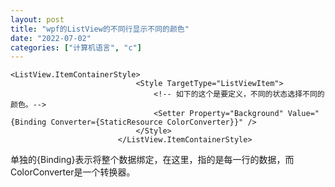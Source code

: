 ```yaml
---
layout: post
title: "wpf的ListView的不同行显示不同的颜色"
date: "2022-07-02"
categories: ["计算机语言", "c"]
---
```


```
<ListView.ItemContainerStyle>
                            <Style TargetType="ListViewItem">
                                <!-- 如下的这个是要定义，不同的状态选择不同的颜色。-->
                                <Setter Property="Background" Value="{Binding Converter={StaticResource ColorConverter}}" />
                            </Style>
                        </ListView.ItemContainerStyle>
```

单独的{Binding}表示将整个数据绑定，在这里，指的是每一行的数据，而ColorConverter是一个转换器。

